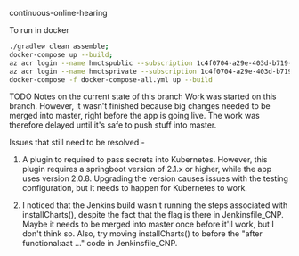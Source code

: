 continuous-online-hearing


To run in docker
```bash
./gradlew clean assemble;
docker-compose up --build;
az acr login --name hmctspublic --subscription 1c4f0704-a29e-403d-b719-b90c34ef14c9
az acr login --name hmctsprivate --subscription 1c4f0704-a29e-403d-b719-b90c34ef14c9
docker-compose -f docker-compose-all.yml up --build
```

TODO Notes on the current state of this branch
Work was started on this branch. However, it wasn't finished because big changes needed to be merged into master, right before the app is going live. The work was therefore delayed until it's safe to push stuff into master.

Issues that still need to be resolved -

1. A plugin to required to pass secrets into Kubernetes. However, this plugin requires a springboot version of 2.1.x or higher, while the app uses version 2.0.8. Upgrading the version causes issues with the testing configuration, but it needs to happen for Kubernetes to work.

2. I noticed that the Jenkins build wasn't running the steps associated with installCharts(), despite the fact that the flag is there in Jenkinsfile_CNP. Maybe it needs to be merged into master once before it'll work, but I don't think so. Also, try moving installCharts() to before the "after functional:aat ..." code in Jenkinsfile_CNP.

